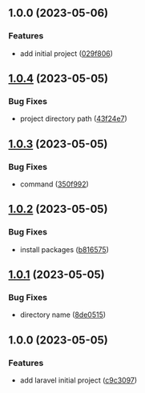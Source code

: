 ## 1.0.0 (2023-05-06)


### Features

* add initial project ([029f806](https://github.com/nori-ut3g/kabu_app_server/commit/029f806eea15ba968be9ccdfeefc40c6f3a04a2a))

## [1.0.4](https://github.com/nori-ut3g/kabu_api_server/compare/v1.0.3...v1.0.4) (2023-05-05)


### Bug Fixes

* project directory path ([43f24e7](https://github.com/nori-ut3g/kabu_api_server/commit/43f24e72d19d35a9aebe12c4f14db2e7aed86c13))

## [1.0.3](https://github.com/nori-ut3g/kabu_api_server/compare/v1.0.2...v1.0.3) (2023-05-05)


### Bug Fixes

* command ([350f992](https://github.com/nori-ut3g/kabu_api_server/commit/350f992ceba719776ddc98bdaa71fca922e95dca))

## [1.0.2](https://github.com/nori-ut3g/kabu_api_server/compare/v1.0.1...v1.0.2) (2023-05-05)


### Bug Fixes

* install packages ([b816575](https://github.com/nori-ut3g/kabu_api_server/commit/b816575e65806c7cb1a18785f9e33ec96ce3283b))

## [1.0.1](https://github.com/nori-ut3g/kabu_api_server/compare/v1.0.0...v1.0.1) (2023-05-05)


### Bug Fixes

* directory name ([8de0515](https://github.com/nori-ut3g/kabu_api_server/commit/8de0515d67b84470772f8165c64f7bc97c827b83))

## 1.0.0 (2023-05-05)


### Features

* add laravel initial project ([c9c3097](https://github.com/nori-ut3g/kabu_api_server/commit/c9c309745ef3067f68fd8313b8805b84ac30729e))

